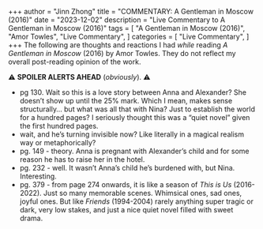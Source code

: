 +++
author = "Jinn Zhong"
title = "COMMENTARY: A Gentleman in Moscow (2016)"
date = "2023-12-02"
description = "Live Commentary to A Gentleman in Moscow (2016)"
tags = [
    "A Gentleman in Moscow (2016)",
    "Amor Towles",
    "Live Commentary",
]
categories = [
    "Live Commentary",
]
+++
The following are thoughts and reactions I had _while_ reading _A Gentleman in Moscow_ (2016) by Amor Towles. They do not reflect my overall post-reading opinion of the work. 

:warning: **SPOILER ALERTS AHEAD** (_obviously_). :warning:

* pg 130. Wait so this is a love story between Anna and Alexander? She doesn’t show up until the 25% mark. Which I mean, makes sense structurally… but what was all that with Nina? Just to establish the world for a hundred pages? I seriously thought this was a “quiet novel” given the first hundred pages.
* wait, and he’s turning invisible now? Like literally in a magical realism way or metaphorically?
* pg. 149 - theory. Anna is pregnant with Alexander’s child and for some reason he has to raise her in the hotel.
* pg. 232 - well. It wasn’t Anna’s child he’s burdened with, but Nina. Interesting.
* pg. 379 - from page 274 onwards, it is like a season of _This is Us_ (2016-2022). Just so many memorable scenes. Whimsical ones, sad ones, joyful ones. But like _Friends_ (1994-2004) rarely anything super tragic or dark, very low stakes, and just a nice quiet novel filled with sweet drama. 

